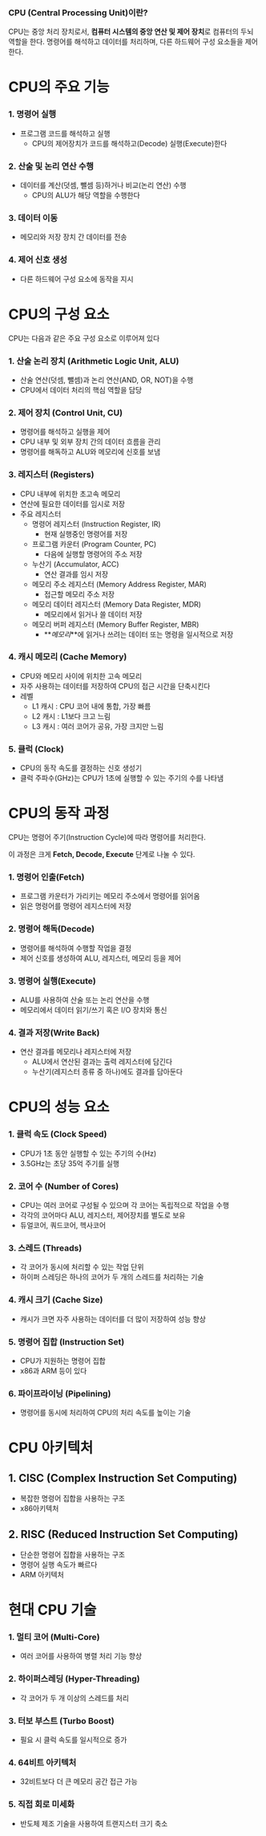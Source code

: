 ### CPU (Central Processing Unit)이란?

CPU는 중앙 처리 장치로서, **컴퓨터 시스템의 중앙 연산 및 제어 장치**로 컴퓨터의 두뇌 역할을 한다. 명령어를 해석하고 데이터를 처리하며, 다른 하드웨어 구성 요소들을 제어한다.

# CPU의 주요 기능

### 1. 명령어 실행

- 프로그램 코드를 해석하고 실행
  - CPU의 제어장치가 코드를 해석하고(Decode) 실행(Execute)한다

### 2. 산술 및 논리 연산 수행

- 데이터를 계산(덧셈, 뺄셈 등)하거나 비교(논리 연산) 수행
  - CPU의 ALU가 해당 역할을 수행한다

### 3. 데이터 이동

- 메모리와 저장 장치 간 데이터를 전송

### 4. 제어 신호 생성

- 다른 하드웨어 구성 요소에 동작을 지시

# CPU의 구성 요소

CPU는 다음과 같은 주요 구성 요소로 이루어져 있다

### 1. 산술 논리 장치 (Arithmetic Logic Unit, ALU)

- 산술 연산(덧셈, 뺄셈)과 논리 연산(AND, OR, NOT)을 수행
- CPU에서 데이터 처리의 핵심 역할을 담당

### 2. 제어 장치 (Control Unit, CU)

- 명령어를 해석하고 실행을 제어
- CPU 내부 및 외부 장치 간의 데이터 흐름을 관리
- 명령어를 해독하고 ALU와 메모리에 신호를 보냄

### 3. 레지스터 (Registers)

- CPU 내부에 위치한 초고속 메모리
- 연산에 필요한 데이터를 임시로 저장
- 주요 레지스터
  - 명령어 레지스터 (Instruction Register, IR)
    - 현재 실행중인 명령어를 저장
  - 프로그램 카운터 (Program Counter, PC)
    - 다음에 실행할 명령어의 주소 저장
  - 누산기 (Accumulator, ACC)
    - 연산 결과를 임시 저장
  - 메모리 주소 레지스터 (Memory Address Register, MAR)
    - 접근할 메모리 주소 저장
  - 메모리 데이터 레지스터 (Memory Data Register, MDR)
    - 메모리에서 읽거나 쓸 데이터 저장
  - 메모리 버퍼 레지스터 (Memory Buffer Register, MBR)
    - **_메모리_**에 읽거나 쓰려는 데이터 또는 명령을 일시적으로 저장

### 4. 캐시 메모리 (Cache Memory)

- CPU와 메모리 사이에 위치한 고속 메모리
- 자주 사용하는 데이터를 저장하여 CPU의 접근 시간을 단축시킨다
- 레벨
  - L1 캐시 : CPU 코어 내에 통합, 가장 빠름
  - L2 캐시 : L1보다 크고 느림
  - L3 캐시 : 여러 코어가 공유, 가장 크지만 느림

### 5. 클럭 (Clock)

- CPU의 동작 속도를 결정하는 신호 생성기
- 클럭 주파수(GHz)는 CPU가 1초에 실행할 수 있는 주기의 수를 나타냄

# CPU의 동작 과정

CPU는 명령어 주기(Instruction Cycle)에 따라 명령어를 처리한다.

이 과정은 크게 **Fetch, Decode, Execute** 단계로 나눌 수 있다.

### 1. 명령어 인출(Fetch)

- 프로그램 카운터가 가리키는 메모리 주소에서 명령어를 읽어옴
- 읽은 명령어를 명령어 레지스터에 저장

### 2. 명령어 해독(Decode)

- 명령어를 해석하여 수행할 작업을 결정
- 제어 신호를 생성하여 ALU, 레지스터, 메모리 등을 제어

### 3. 명령어 실행(Execute)

- ALU를 사용하여 산술 또는 논리 연산을 수행
- 메모리에서 데이터 읽기/쓰기 혹은 I/O 장치와 통신

### 4. 결과 저장(Write Back)

- 연산 결과를 메모리나 레지스터에 저장
  - ALU에서 연산된 결과는 출력 레지스터에 담긴다
  - 누산기(레지스터 종류 중 하나)에도 결과를 담아둔다

# CPU의 성능 요소

### 1. 클럭 속도 (Clock Speed)

- CPU가 1초 동안 실행할 수 있는 주기의 수(Hz)
- 3.5GHz는 초당 35억 주기를 실행

### 2. 코어 수 (Number of Cores)

- CPU는 여러 코어로 구성될 수 있으며 각 코어는 독립적으로 작업을 수행
- 각각의 코어마다 ALU, 레지스터, 제어장치를 별도로 보유
- 듀얼코어, 쿼드코어, 헥사코어

### 3. 스레드 (Threads)

- 각 코어가 동시에 처리할 수 있는 작업 단위
- 하이퍼 스레딩은 하나의 코어가 두 개의 스레드를 처리하는 기술

### 4. 캐시 크기 (Cache Size)

- 캐시가 크면 자주 사용하는 데이터를 더 많이 저장하여 성능 향상

### 5. 명령어 집합 (Instruction Set)

- CPU가 지원하는 명령어 집합
- x86과 ARM 등이 있다

### 6. 파이프라이닝 (Pipelining)

- 명령어를 동시에 처리하여 CPU의 처리 속도를 높이는 기술

# CPU 아키텍처

## 1. CISC (Complex Instruction Set Computing)

- 복잡한 명령어 집합을 사용하는 구조
- x86아키텍처

## 2. RISC (Reduced Instruction Set Computing)

- 단순한 명령어 집합을 사용하는 구조
- 명령어 실행 속도가 빠르다
- ARM 아키텍처

# 현대 CPU 기술

### 1. 멀티 코어 (Multi-Core)

- 여러 코어를 사용하여 병렬 처리 기능 향상

### 2. 하이퍼스레딩 (Hyper-Threading)

- 각 코어가 두 개 이상의 스레드를 처리

### 3. 터보 부스트 (Turbo Boost)

- 필요 시 클럭 속도를 일시적으로 증가

### 4. 64비트 아키텍처

- 32비트보다 더 큰 메모리 공간 접근 가능

### 5. 직접 회로 미세화

- 반도체 제조 기술을 사용하여 트랜지스터 크기 축소
